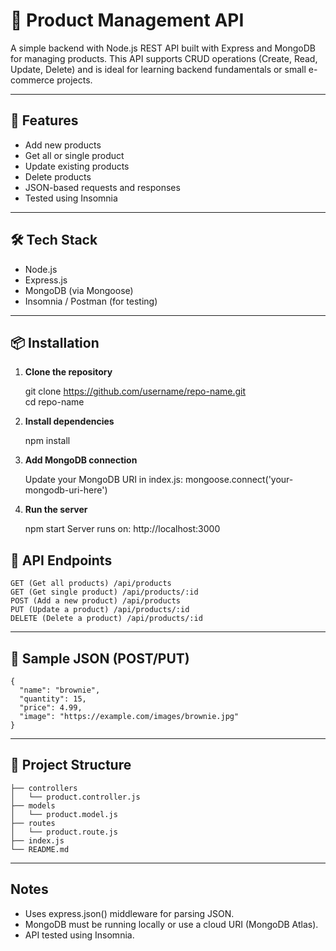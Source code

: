 # 🛒 Product Management API

A simple backend with Node.js REST API built with Express and MongoDB for managing products. This API supports CRUD operations (Create, Read, Update, Delete) and is ideal for learning backend fundamentals or small e-commerce projects.

---

## 🚀 Features

- Add new products  
- Get all or single product  
- Update existing products  
- Delete products  
- JSON-based requests and responses  
- Tested using Insomnia  

---

## 🛠️ Tech Stack

- Node.js  
- Express.js  
- MongoDB (via Mongoose)  
- Insomnia / Postman (for testing)  

---

## 📦 Installation

1. **Clone the repository**
  
   git clone https://github.com/username/repo-name.git   
   cd repo-name

3. **Install dependencies**

   npm install

4. **Add MongoDB connection**

   Update your MongoDB URI in index.js:
   mongoose.connect('your-mongodb-uri-here')

6. **Run the server**

   npm start
   Server runs on: http://localhost:3000


## 🧪 API Endpoints

    GET (Get all products) /api/products  
    GET (Get single product) /api/products/:id  
    POST (Add a new product) /api/products  
    PUT (Update a product) /api/products/:id  
    DELETE (Delete a product) /api/products/:id  

---

## 🧾 Sample JSON (POST/PUT)

    {
      "name": "brownie",
      "quantity": 15,
      "price": 4.99,
      "image": "https://example.com/images/brownie.jpg"
    }

---

## 📂 Project Structure

    ├── controllers
    │   └── product.controller.js
    ├── models
    │   └── product.model.js
    ├── routes
    │   └── product.route.js
    ├── index.js
    └── README.md

---

## Notes

- Uses express.json() middleware for parsing JSON.
- MongoDB must be running locally or use a cloud URI (MongoDB Atlas).
- API tested using Insomnia.
